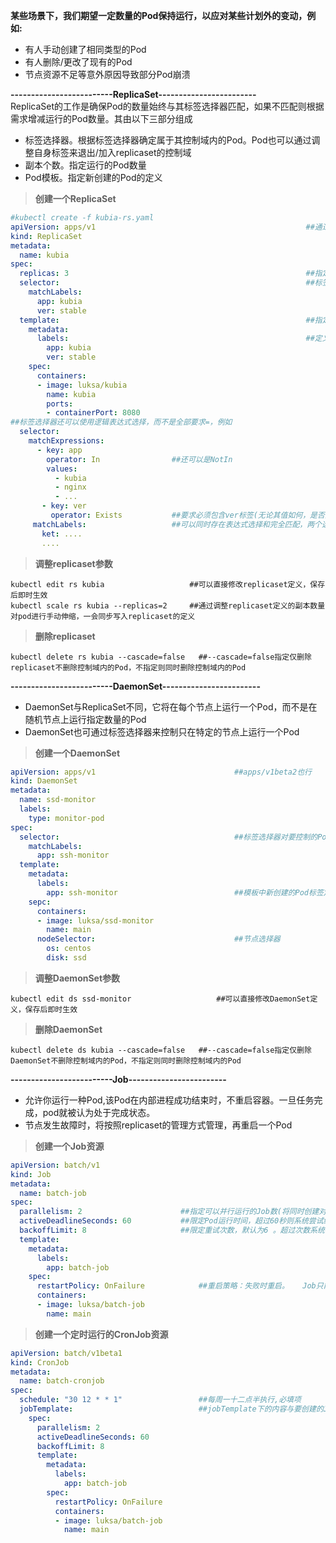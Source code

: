 **某些场景下，我们期望一定数量的Pod保持运行，以应对某些计划外的变动，例如:**
- 有人手动创建了相同类型的Pod
- 有人删除/更改了现有的Pod
- 节点资源不足等意外原因导致部分Pod崩溃

**-------------------------ReplicaSet------------------------** <br>
ReplicaSet的工作是确保Pod的数量始终与其标签选择器匹配，如果不匹配则根据需求增减运行的Pod数量。其由以下三部分组成
- 标签选择器。根据标签选择器确定属于其控制域内的Pod。Pod也可以通过调整自身标签来退出/加入replicaset的控制域
- 副本个数。指定运行的Pod数量
- Pod模板。指定新创建的Pod的定义
>**创建一个ReplicaSet**
```yaml
#kubectl create -f kubia-rs.yaml
apiVersion: apps/v1                                               ##通过kubectl explain rs看到的是apps/v1，<<kubernetes in action>>使用的apps/v1beta2也行，暂不细究
kind: ReplicaSet
metadata:
  name: kubia
spec:
  replicas: 3                                                     ##指定保持运行的数量
  selector:                                                       ##标签选择器，如果现在已有符合标签要求的Pod则直接纳入控制域
    matchLabels:
      app: kubia
      ver: stable
  template:                                                       ##指定新创建的Pod模板。name无法指定，会按照控制器名称-随机字符进行扩展，如kubia-nsss24
    metadata:
      labels:                                                     ##定义新生Pod的标签，必须符合标签选择器定义的labels完全一致
        app: kubia
        ver: stable
    spec:
      containers:
      - image: luksa/kubia
        name: kubia
        ports:
        - containerPort: 8080
##标签选择器还可以使用逻辑表达式选择，而不是全部要求=，例如
  selector:
    matchExpressions:
      - key: app
        operator: In                ##还可以是NotIn
        values:
          - kubia
          - nginx
          - ...
       - key: ver
         operator: Exists           ##要求必须包含ver标签(无论其值如何，是否为空),同样支持DoesNotExists
     matchLabels:                   ##可以同时存在表达式选择和完全匹配，两个选择器都匹配上时才生效
       ket: ....
       ....
```
>**调整replicaset参数**
```shell     
kubectl edit rs kubia                   ##可以直接修改replicaset定义，保存后即时生效
kubectl scale rs kubia --replicas=2     ##通过调整replicaset定义的副本数量对pod进行手动伸缩，一会同步写入replicaset的定义
```
>**删除replicaset**
```shell
kubectl delete rs kubia --cascade=false   ##--cascade=false指定仅删除replicaset不删除控制域内的Pod，不指定则同时删除控制域内的Pod
```

**-------------------------DaemonSet------------------------** <br>
- DaemonSet与ReplicaSet不同，它将在每个节点上运行一个Pod，而不是在随机节点上运行指定数量的Pod
- DaemonSet也可通过标签选择器来控制只在特定的节点上运行一个Pod
>**创建一个DaemonSet**
```yaml
apiVersion: apps/v1                               ##apps/v1beta2也行
kind: DaemonSet
metadata:
  name: ssd-monitor
  labels:
    type: monitor-pod
spec:
  selector:                                       ##标签选择器对要控制的Pod进行筛选
    matchLabels:
      app: ssh-monitor
  template:
    metadata:
      labels:
        app: ssh-monitor                          ##模板中新创建的Pod标签定义一定跟上面选择器的要求一致
    sepc:
      containers:
      - image: luksa/ssd-monitor
        name: main
      nodeSelector:                               ##节点选择器
        os: centos
        disk: ssd
```
>**调整DaemonSet参数**
```shell     
kubectl edit ds ssd-monitor                   ##可以直接修改DaemonSet定义，保存后即时生效
```
>**删除DaemonSet**
```shell
kubectl delete ds kubia --cascade=false   ##--cascade=false指定仅删除DaemonSet不删除控制域内的Pod，不指定则同时删除控制域内的Pod
```
**-------------------------Job------------------------** <br>
- 允许你运行一种Pod,该Pod在内部进程成功结束时，不重启容器。一旦任务完成，pod就被认为处于完成状态。
- 节点发生故障时，将按照replicaset的管理方式管理，再重启一个Pod
>**创建一个Job资源**
```yaml
apiVersion: batch/v1
kind: Job
metadata:
  name: batch-job
spec:
  parallelism: 2                      ##指定可以并行运行的Job数(将同时创建对应数量的pod)，默认不指定则为1
  activeDeadlineSeconds: 60           ##限定Pod运行时间，超过60秒则系统尝试终止Pod并将Job标记为失败，非必须指定项目
  backoffLimit: 8                     ##限定重试次数，默认为6 。超过次数系统尝试终止Pod并将Job标记为失败，非必须指定项目  
  template:
    metadata:
      labels:
        app: batch-job
    spec:
      restartPolicy: OnFailure            ##重启策略：失败时重启。   Job只能选这一个，replicaset/daemonset可选Aways
      containers:
      - image: luksa/batch-job
        name: main
```
>**创建一个定时运行的CronJob资源**
```yaml
apiVersion: batch/v1beta1
kind: CronJob
metadata:
  name: batch-cronjob
spec:
  schedule: "30 12 * * 1"                 ##每周一十二点半执行,必填项
  jobTemplate:                            ##jobTemplate下的内容与要创建的Job的spec一模一样
    spec:
      parallelism: 2                      
      activeDeadlineSeconds: 60           
      backoffLimit: 8                     
      template:
        metadata:
          labels:
            app: batch-job
        spec:
          restartPolicy: OnFailure            
          containers:
          - image: luksa/batch-job
            name: main
```
